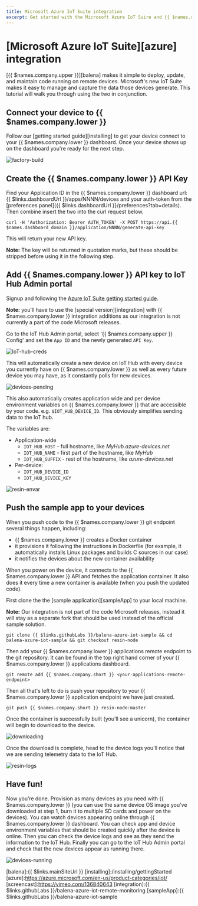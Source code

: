 ```yaml
---
title: Microsoft Azure IoT Suite integration
excerpt: Get started with the Microsoft Azure IoT Suire and {{ $names.company.lower }}
---
```


# [Microsoft Azure IoT Suite][azure] integration

[{{ $names.company.upper }}][balena] makes it simple to deploy, update, and maintain code running on remote devices. Microsoft's new IoT Suite makes it easy to manage and capture the data those devices generate. This tutorial will walk you through using the two in conjunction.


## Connect your device to {{ $names.company.lower }}

Follow our [getting started guide][installing] to get your device connect to your {{ $names.company.lower }} dashboard. Once your device shows up on the dashboard you're ready for the next step.

![factory-build](/img/integrations/azure/factory-build.png)

## Create the {{ $names.company.lower }} API Key

Find your Application ID in the {{ $names.company.lower }} dashboard url: {{ $links.dashboardUrl }}/apps/NNNN/devices and your auth-token from the [preferences panel]({{ $links.dashboardUrl }}/preferences?tab=details). Then combine insert the two into the curl request below.

```
curl -H 'Authorization: Bearer AUTH_TOKEN' -X POST https://api.{{ $names.dashboard_domain }}/application/NNNN/generate-api-key
```

This will return your new API key.

__Note:__ The key will be returned in quotation marks, but these should be stripped before using it in the following step.

## Add {{ $names.company.lower }} API key to IoT Hub Admin portal

Signup and following the [Azure IoT Suite getting started guide](https://azure.microsoft.com/en-us/overview/iot/product-selector/).

__Note:__ you'll have to use the [special version][integration] with {{ $names.company.lower }} integration additions as our integration is not currently a part of the code Microsoft releases.

Go to the IoT Hub Admin portal, select '{{ $names.company.upper }} Config' and set the `App ID` and the newly generated `API Key`.

![IoT-hub-creds](/img/integrations/azure/iot-hub-creds.png)

This will automatically create a new device on IoT Hub with every device you currently have on {{ $names.company.lower }} as well as every future device you may have, as it constantly polls for new devices.

![devices-pending](/img/integrations/azure/devices-pending.png)

This also automatically creates application wide and per device environment variables on {{ $names.company.lower }} that are accessible by your code. e.g. `$IOT_HUB_DEVICE_ID`. This obviously simplifies sending data to the IoT hub.

The variables are:
* Application-wide
  * `IOT_HUB_HOST` - full hostname, like _MyHub.azure-devices.net_
  * `IOT_HUB_NAME` - first part of the hostname, like _MyHub_
  * `IOT_HUB_SUFFIX` - rest of the hostname, like _azure-devices.net_
* Per-device:
  * `IOT_HUB_DEVICE_ID`
  * `IOT_HUB_DEVICE_KEY`

![resin-envar](/img/integrations/azure/envar.png)

## Push the sample app to your devices

When you push code to the {{ $names.company.lower }} git endpoint several things happen, including:
* {{ $names.company.lower }} creates a Docker container
* it provisions it following the instructions in Dockerfile (for example, it automatically installs Linux packages and builds C sources in our case)
* it notifies the devices about the new container availability

When you power on the device, it connects to the {{ $names.company.lower }} API and fetches the application container. It also does it every time a new container is available (when you push the updated code).

First clone the the [sample application][sampleApp] to your local machine.

__Note:__ Our integration is not part of the code Microsoft releases, instead it will stay as a separate fork that should be used instead of the official sample solution.

```
git clone {{ $links.githubLabs }}/balena-azure-iot-sample && cd balena-azure-iot-sample && git checkout resin-node
```

Then add your {{ $names.company.lower }} applications remote endpoint to the git repository. It can be found in the top right hand corner of your {{ $names.company.lower }} applications dashboard.

```
git remote add {{ $names.company.short }} <your-applications-remote-endpoint>
```

Then all that's left to do is push your repository to your {{ $names.company.lower }} application endpoint we have just created.

```
git push {{ $names.company.short }} resin-node:master
```

Once the container is successfully built (you'll see a unicorn), the container will begin to download to the device.

![downloading](/img/integrations/azure/downloading.png)

Once the download is complete, head to the device logs you'll notice that we are sending telemetry data to the IoT Hub.

![resin-logs](/img/integrations/azure/logs.png)


## Have fun!

Now you’re done. Provision as many devices as you need with {{ $names.company.lower }} (you can use the same device OS image you’ve downloaded at step 1, burn it to multiple SD cards and power on the devices). You can watch devices appearing online through {{ $names.company.lower }} dashboard. You can check app and device environment variables that should be created quickly after the device is online. Then you can check the device logs and see as they send the information to the IoT Hub. Finally you can go to the IoT Hub Admin portal and check that the new devices appear as running there.

![devices-running](/img/integrations/azure/devices-running.png)

[balena]:{{ $links.mainSiteUrl }}
[installing]:/installing/gettingStarted
[azure]:https://azure.microsoft.com/en-us/product-categories/iot/
[screencast]:https://vimeo.com/136840643
[integration]:{{ $links.githubLabs }}/balena-azure-iot-remote-monitoring
[sampleApp]:{{ $links.githubLabs }}/balena-azure-iot-sample
